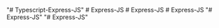 "# Typescript-Express-JS" 
#   E x p r e s s - J S  
 #   E x p r e s s - J S  
 #   E x p r e s s - J S  
 "# Express-JS" 
"# Express-JS" 
